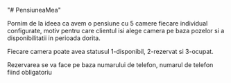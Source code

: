 "# PensiuneaMea" 

Pornim de la ideea ca avem o pensiune cu 5 camere fiecare individual configurate, motiv pentru care clientul isi alege camera pe baza pozelor si a disponibilitatii in perioada dorita.

Fiecare camera poate avea statusul 1-disponibil, 2-rezervat si 3-ocupat.

Rezervarea se va face pe baza numarului de telefon, numarul de telefon fiind obligatoriu




